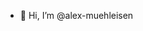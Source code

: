 - 👋 Hi, I’m @alex-muehleisen

<!---
alex-muehleisen/alex-muehleisen is a ✨ special ✨ repository because its `README.md` (this file) appears on your GitHub profile.
You can click the Preview link to take a look at your changes.
--->
